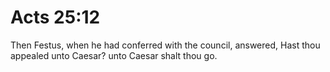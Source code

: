 # Acts 25:12

Then Festus, when he had conferred with the council, answered, Hast thou appealed unto Caesar? unto Caesar shalt thou go.